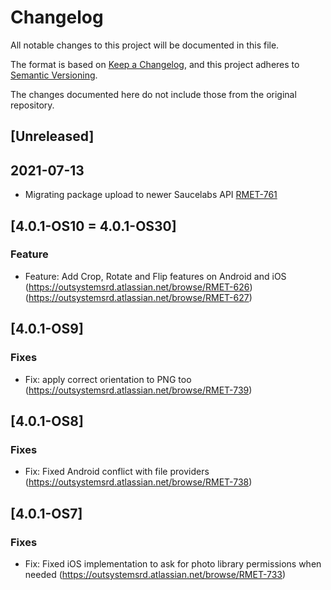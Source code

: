 # Changelog
All notable changes to this project will be documented in this file.

The format is based on [Keep a Changelog](https://keepachangelog.com/en/1.0.0/),
and this project adheres to [Semantic Versioning](https://semver.org/spec/v2.0.0.html).

The changes documented here do not include those from the original repository.

## [Unreleased]

## 2021-07-13
- Migrating package upload to newer Saucelabs API [RMET-761](https://outsystemsrd.atlassian.net/browse/RMET-761)
## [4.0.1-OS10 = 4.0.1-OS30]
### Feature
- Feature: Add Crop, Rotate and Flip features on Android and iOS (https://outsystemsrd.atlassian.net/browse/RMET-626)(https://outsystemsrd.atlassian.net/browse/RMET-627)

## [4.0.1-OS9]
### Fixes
- Fix: apply correct orientation to PNG too (https://outsystemsrd.atlassian.net/browse/RMET-739)

## [4.0.1-OS8]
### Fixes
- Fix: Fixed Android conflict with file providers (https://outsystemsrd.atlassian.net/browse/RMET-738)

## [4.0.1-OS7]
### Fixes
- Fix: Fixed iOS implementation to ask for photo library permissions when needed (https://outsystemsrd.atlassian.net/browse/RMET-733)

